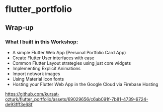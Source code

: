 # flutter_portfolio

## Wrap-up

### What I built in this Workshop:

- A simple Flutter Web App (Personal Portfolio Card App)
- Create Flutter User interfaces with ease
- Common Flutter Layout strategies using just core widgets
- Implementing Explicit Animations
- Import network images
- Using Material Icon fonts
- Hosting your Flutter Web App in the Google Cloud via Firebase Hosting

https://github.com/kursat-ozturk/flutter_portfolio/assets/69029656/c6ab091f-7b81-4739-9724-de93fff3e68f


